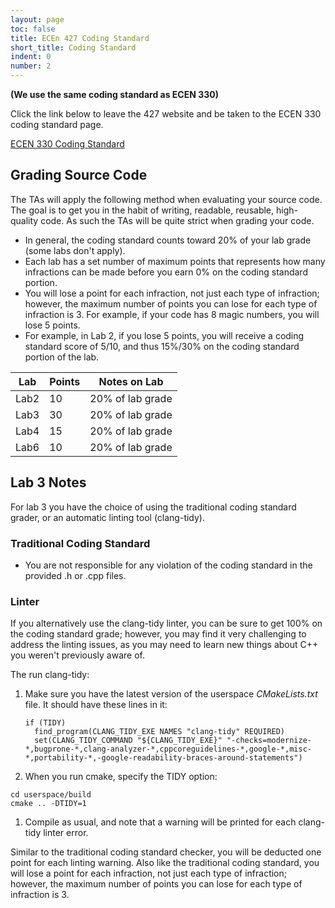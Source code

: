 ```yaml
---
layout: page
toc: false
title: ECEn 427 Coding Standard
short_title: Coding Standard
indent: 0
number: 2
---
```



**(We use the same coding standard as ECEN 330)**

Click the link below to leave the 427 website and be taken to the ECEN 330 coding standard page.


[ECEN 330 Coding Standard](https://byu-cpe.github.io/ecen330/other/coding-standard/)


## Grading Source Code 
The TAs will apply the following method  when evaluating your source code. The goal is to get you in the habit of writing, readable, reusable, high-quality code. As such the TAs will be quite strict when grading your code.
  * In general, the coding standard counts toward 20% of your lab grade (some labs don't apply).
  * Each lab has a set number of maximum points that represents how many infractions can be made before you earn 0% on the coding standard portion.
  * You will lose a point for each infraction, not just each type of infraction; however, the maximum number of points you can lose for each type of infraction is 3.  For example, if your code has 8 magic numbers, you will lose 5 points. 
  * For example, in Lab 2, if you lose 5 points, you will receive a coding standard score of 5/10, and thus 15%/30% on the coding standard portion of the lab.
 

| Lab  |  Points | Notes on Lab |
|------|---------|--------------|
| Lab2 |  10 | 20% of lab grade |
| Lab3 |  30 | 20% of lab grade |
| Lab4 |  15 | 20% of lab grade |
| Lab6 |  10 | 20% of lab grade |

## Lab 3 Notes

For lab 3 you have the choice of using the traditional coding standard grader, or an automatic linting tool (clang-tidy).

### Traditional Coding Standard

* You are not responsible for any violation of the coding standard in the provided .h or .cpp files.

### Linter

If you alternatively use the clang-tidy linter, you can be sure to get 100\% on the coding standard grade; however, you may find it very challenging to address the linting issues, as you may need to learn new things about C++ you weren't previously aware of.

The run clang-tidy:
1. Make sure you have the latest version of the userspace *CMakeLists.txt* file.  It should have these lines in it:
    ```
    if (TIDY)
      find_program(CLANG_TIDY_EXE NAMES "clang-tidy" REQUIRED)
      set(CLANG_TIDY_COMMAND "${CLANG_TIDY_EXE}" "-checks=modernize-*,bugprone-*,clang-analyzer-*,cppcoreguidelines-*,google-*,misc-*,portability-*,-google-readability-braces-around-statements")
    ```

1. When you run cmake, specify the TIDY option:
  ```
  cd userspace/build
  cmake .. -DTIDY=1
  ```

1. Compile as usual, and note that a warning will be printed for each clang-tidy linter error.

Similar to the traditional coding standard checker, you will be deducted one point for each linting warning.  Also like the traditional coding standard, you will lose a point for each infraction, not just each type of infraction; however, the maximum number of points you can lose for each type of infraction is 3.

